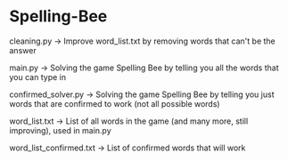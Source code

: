 # Spelling-Bee

cleaning.py -> Improve word_list.txt by removing words that can't be the answer

main.py -> Solving the game Spelling Bee by telling you all the words that you can type in

confirmed_solver.py -> Solving the game Spelling Bee by telling you just words that are confirmed to work (not all possible words)

word_list.txt -> List of all words in the game (and many more, still improving), used in main.py

word_list_confirmed.txt -> List of confirmed words that will work
